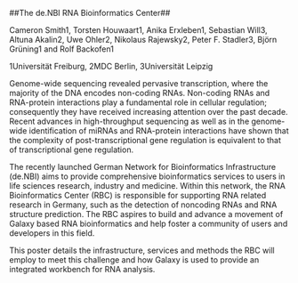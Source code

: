 ##The de.NBI RNA Bioinformatics Center##

Cameron Smith1, Torsten Houwaart1, Anika Erxleben1, Sebastian Will3, Altuna Akalin2, Uwe Ohler2, Nikolaus Rajewsky2, Peter F. Stadler3, Björn Grüning1 and Rolf Backofen1

1Universität Freiburg, 2MDC Berlin, 3Universität Leipzig

Genome-wide sequencing revealed pervasive transcription, where the majority of the DNA encodes non-coding RNAs. Non-coding RNAs and RNA-protein interactions play a fundamental role in cellular regulation; consequently they have received increasing attention over the past decade. Recent advances in high-throughput sequencing as well as in the genome-wide identification of miRNAs and RNA-protein interactions have shown that the complexity of post-transcriptional gene regulation is equivalent to that of transcriptional gene regulation. 

The recently launched German Network for Bioinformatics Infrastructure (de.NBI) aims to provide comprehensive bioinformatics services to users in life sciences research, industry and medicine. Within this network, the RNA Bioinformatics Center (RBC) is responsible for supporting RNA related research in Germany, such as the detection of noncoding RNAs and RNA structure prediction. The RBC aspires to build and advance a movement of Galaxy based RNA bioinformatics and help foster a community of users and developers in this field.

This poster details the infrastructure, services and methods the RBC will employ to meet this challenge and how Galaxy is used to provide an integrated workbench for RNA analysis.

